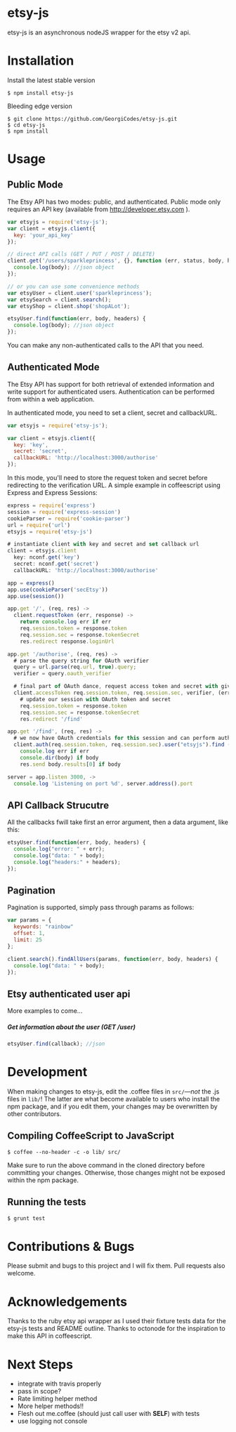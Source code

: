 etsy-js
=======

etsy-js is an asynchronous nodeJS wrapper for the etsy v2 api.

# Installation
Install the latest stable version
```
$ npm install etsy-js
```

Bleeding edge version
```
$ git clone https://github.com/GeorgiCodes/etsy-js.git
$ cd etsy-js
$ npm install
```

# Usage

## Public Mode
The Etsy API has two modes: public, and authenticated. Public mode only requires an API key (available from http://developer.etsy.com ).

```js
var etsyjs = require('etsy-js');
var client = etsyjs.client({
  key: 'your_api_key'
});

// direct API calls (GET / PUT / POST / DELETE)
client.get('/users/sparkleprincess', {}, function (err, status, body, headers) {
  console.log(body); //json object
});

// or you can use some convenience methods
var etsyUser = client.user('sparkleprincess');
var etsySearch = client.search();
var etsyShop = client.shop('shopALot');

etsyUser.find(function(err, body, headers) {
  console.log(body); //json object
});
```
You can make any non-authenticated calls to the API that you need.

## Authenticated Mode
The Etsy API has support for both retrieval of extended information and write support for authenticated users. Authentication can be performed from within a web application.

In authenticated mode, you need to set a client, secret and callbackURL.
```js
var etsyjs = require('etsy-js');

var client = etsyjs.client({
  key: 'key',
  secret: 'secret',
  callbackURL: 'http://localhost:3000/authorise'
});
```

In this mode, you'll need to store the request token and secret before redirecting to the verification URL.
A simple example in coffeescript using Express and Express Sessions:
```js
express = require('express')
session = require('express-session')
cookieParser = require('cookie-parser')
url = require('url')
etsyjs = require('etsy-js')

# instantiate client with key and secret and set callback url
client = etsyjs.client
  key: nconf.get('key')
  secret: nconf.get('secret')
  callbackURL: 'http://localhost:3000/authorise'

app = express()
app.use(cookieParser('secEtsy'))
app.use(session())

app.get '/', (req, res) ->
  client.requestToken (err, response) ->
    return console.log err if err
    req.session.token = response.token
    req.session.sec = response.tokenSecret
    res.redirect response.loginUrl

app.get '/authorise', (req, res) ->
  # parse the query string for OAuth verifier
  query = url.parse(req.url, true).query;
  verifier = query.oauth_verifier

  # final part of OAuth dance, request access token and secret with given verifier
  client.accessToken req.session.token, req.session.sec, verifier, (err, response) ->
    # update our session with OAuth token and secret
    req.session.token = response.token
    req.session.sec = response.tokenSecret
    res.redirect '/find'

app.get '/find', (req, res) ->
  # we now have OAuth credentials for this session and can perform authenticated requests
  client.auth(req.session.token, req.session.sec).user("etsyjs").find (err, body, headers) ->
    console.log err if err
    console.dir(body) if body
    res.send body.results[0] if body

server = app.listen 3000, ->
  console.log 'Listening on port %d', server.address().port
```
## API Callback Strucutre

All the callbacks fwill take first an error argument, then a data argument, like this:
```js
etsyUser.find(function(err, body, headers) {
  console.log("error: " + err);
  console.log("data: " + body);
  console.log("headers:" + headers);
});
```

## Pagination
Pagination is supported, simply pass through params as follows:

```js
var params = {
  keywords: "rainbow"
  offset: 1,
  limit: 25
};

client.search().findAllUsers(params, function(err, body, headers) {
  console.log("data: " + body);
});
```

## Etsy authenticated user api

More examples to come...

##### Get information about the user (GET /user)
```js
etsyUser.find(callback); //json
```

# Development

When making changes to etsy-js, edit the .coffee files in `src/`&mdash;*not* the .js files in `lib/`! The latter are what become available to users who install the npm package, and if you edit them, your changes may be overwritten by other contributors.

## Compiling CoffeeScript to JavaScript
```shell
$ coffee --no-header -c -o lib/ src/
```

Make sure to run the above command in the cloned directory before committing your changes. Otherwise, those changes might not be exposed within the npm package.

## Running the tests
```js
$ grunt test
```
# Contributions & Bugs
Please submit and bugs to this project and I will fix them. Pull requests also welcome.

# Acknowledgements

Thanks to the ruby etsy api wrapper as I used their fixture tests data for the etsy-js tests and README outline.
Thanks to octonode for the inspiration to make this API in coffeescript.

# Next Steps
* integrate with travis properly
* pass in scope?
* Rate limiting helper method
* More helper methods!!
* Flesh out me.coffee (should just call user with __SELF__) with tests
* use logging not console
